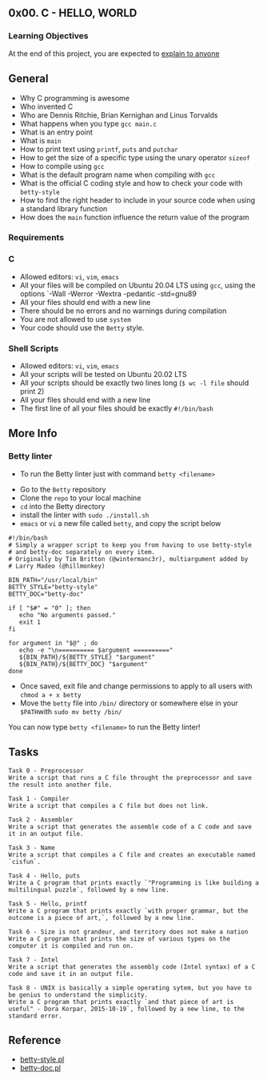 ## 0x00. C - HELLO, WORLD

### Learning Objectives
At the end of this project, you are expected to [explain to anyone](https://fs.blog/feynman-learning-technique/?fbclid=IwAR2K5_BGPVo0QjJXkOIIqNsqcXK4lTskPWJvA0asKQIGtCPWaQBdKmj1Ztg)

## General
 - Why C programming is awesome
 - Who invented C
 - Who are Dennis Ritchie, Brian Kernighan and Linus Torvalds
 - What happens when you type `gcc main.c`
 - What is an entry point
 - What is `main`
 - How to print text using `printf`, `puts` and `putchar`
 - How to get the size of a specific type using the unary operator `sizeof`
 - How to compile using `gcc`
 - What is the default program name when compiling with `gcc`
 - What is the official C coding style and how to check your code with `betty-style`
 - How to find the right header to include in your source code when using a standard library function
 - How does the `main` function influence the return value of the program

### Requirements

### C
 - Allowed editors: `vi`, `vim`, `emacs`
 - All your files will be compiled on Ubuntu 20.04 LTS using `gcc`, using the options `-Wall -Werror -Wextra -pedantic -std=gnu89
 - All your files should end with a new line
 - There should be no errors and no warnings during compilation
 - You are not allowed to use `system`
 - Your code should use the `Betty` style.

### Shell Scripts
 - Allowed editors: `vi`, `vim`, `emacs`
 - All your scripts will be tested on Ubuntu 20.02 LTS
 - All your scripts should be exactly two lines long (`$ wc -l file` should print 2)
 - All your files should end with a new line
 - The first line of all your files should be exactly `#!/bin/bash`

## More Info

### Betty linter
* To run the Betty linter just with command `betty <filename>`

 - Go to the `Betty` repository
 - Clone the `repo` to your local machine
 - `cd` into the Betty directory
 - install the linter with `sudo ./install.sh`
 - `emacs` or `vi` a new file called `betty`, and copy the script below

 ```
#!/bin/bash
# Simply a wrapper script to keep you from having to use betty-style
# and betty-doc separately on every item.
# Originally by Tim Britton (@wintermanc3r), multiargument added by
# Larry Madeo (@hillmonkey)

BIN_PATH="/usr/local/bin"
BETTY_STYLE="betty-style"
BETTY_DOC="betty-doc"

if [ "$#" = "0" ]; then
    echo "No arguments passed."
    exit 1
fi

for argument in "$@" ; do
    echo -e "\n========== $argument =========="
    ${BIN_PATH}/${BETTY_STYLE} "$argument"
    ${BIN_PATH}/${BETTY_DOC} "$argument"
done

 ```

 - Once saved, exit file and change permissions to apply to all users with `chmod a + x betty`
 - Move the `betty` file into `/bin/` directory or somewhere else in your `$PATH`with `sudo mv betty /bin/`

You can now type `betty <filename>` to run the Betty linter!


## Tasks
 ```
Task 0 - Preprocessor
Write a script that runs a C file throught the preprocessor and save the result into another file.

Task 1 - Compiler
Write a script that compiles a C file but does not link.

Task 2 - Assembler
Write a script that generates the assemble code of a C code and save it in an output file.

Task 3 - Name
Write a script that compiles a C file and creates an executable named `cisfun`.

Task 4 - Hello, puts
Write a C program that prints exactly `"Programming is like building a multilingual puzzle`, followed by a new line.

Task 5 - Hello, printf
Write a C program that prints exactly `with proper grammar, but the outcome is a piece of art,`, followed by a new line.

Task 6 - Size is not grandeur, and territory does not make a nation
Write a C program that prints the size of various types on the computer it is compiled and run on.

Task 7 - Intel
Write a script that generates the assembly code (Intel syntax) of a C code and save it in an output file.

Task 8 - UNIX is basically a simple operating sytem, but you have to be genius to understand the simplicity.
Write a C program that prints exactly `and that piece of art is useful" - Dora Korpar, 2015-10-19`, followed by a new line, to the standard error.

```


## Reference
 - [betty-style.pl](https://github.com/alx-tools/Betty/blob/master/betty-style.pl)
 - [betty-doc.pl](https://github.com/alx-tools/Betty/blob/master/betty-style.pl)
